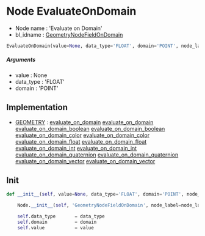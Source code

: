 # Node EvaluateOnDomain

- Node name : 'Evaluate on Domain'
- bl_idname : [GeometryNodeFieldOnDomain](https://docs.blender.org/api/current/bpy.types.GeometryNodeFieldOnDomain.html)


``` python
EvaluateOnDomain(value=None, data_type='FLOAT', domain='POINT', node_label=None, node_color=None)
```
##### Arguments

- value : None
- data_type : 'FLOAT'
- domain : 'POINT'

## Implementation

- [GEOMETRY](/docs/GeoNodes/socket_GEOMETRY.md) : [evaluate_on_domain](/docs/GeoNodes/socket_GEOMETRY.md#evaluate_on_domain) [evaluate_on_domain](/docs/GeoNodes/socket_GEOMETRY.md#evaluate_on_domain) [evaluate_on_domain_boolean](/docs/GeoNodes/socket_GEOMETRY.md#evaluate_on_domain_boolean) [evaluate_on_domain_boolean](/docs/GeoNodes/socket_GEOMETRY.md#evaluate_on_domain_boolean) [evaluate_on_domain_color](/docs/GeoNodes/socket_GEOMETRY.md#evaluate_on_domain_color) [evaluate_on_domain_color](/docs/GeoNodes/socket_GEOMETRY.md#evaluate_on_domain_color) [evaluate_on_domain_float](/docs/GeoNodes/socket_GEOMETRY.md#evaluate_on_domain_float) [evaluate_on_domain_float](/docs/GeoNodes/socket_GEOMETRY.md#evaluate_on_domain_float) [evaluate_on_domain_int](/docs/GeoNodes/socket_GEOMETRY.md#evaluate_on_domain_int) [evaluate_on_domain_int](/docs/GeoNodes/socket_GEOMETRY.md#evaluate_on_domain_int) [evaluate_on_domain_quaternion](/docs/GeoNodes/socket_GEOMETRY.md#evaluate_on_domain_quaternion) [evaluate_on_domain_quaternion](/docs/GeoNodes/socket_GEOMETRY.md#evaluate_on_domain_quaternion) [evaluate_on_domain_vector](/docs/GeoNodes/socket_GEOMETRY.md#evaluate_on_domain_vector) [evaluate_on_domain_vector](/docs/GeoNodes/socket_GEOMETRY.md#evaluate_on_domain_vector)

## Init

``` python
def __init__(self, value=None, data_type='FLOAT', domain='POINT', node_label=None, node_color=None):

    Node.__init__(self, 'GeometryNodeFieldOnDomain', node_label=node_label, node_color=node_color)

    self.data_type       = data_type
    self.domain          = domain
    self.value           = value
```
